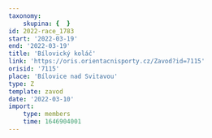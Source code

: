 ```yaml
---
taxonomy:
    skupina: {  }
id: 2022-race_1783
start: '2022-03-19'
end: '2022-03-19'
title: 'Bílovický koláč'
link: 'https://oris.orientacnisporty.cz/Zavod?id=7115'
orisid: '7115'
place: 'Bílovice nad Svitavou'
type: Z
template: zavod
date: '2022-03-10'
import:
    type: members
    time: 1646904001
---
```



